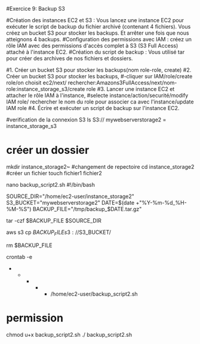 #Exercice 9: Backup S3

#Création des instances EC2 et S3 : Vous lancez une instance EC2 pour exécuter le script de backup du fichier archivé (contenant 4 fichiers). Vous créez un bucket S3 pour stocker les backups. Et arrêter une fois que nous atteignons 4 backups.
#Configuration des permissions avec IAM : créez un rôle IAM avec des permissions d'accès complet à S3 (S3 Full Access) attaché à l'instance EC2.
#Création du script de backup : Vous utilisé tar pour créer des archives de nos fichiers et dossiers.

#1. Créer un bucket S3 pour stocker les backups(nom role-role, create)
#2. Créer un bucket S3 pour stocker les backups,
#-cliquer sur IAM/role/create role/on choisit ec2/next/ rechercher:Amazons3FullAccess/next/nom-role:instance_storage_s3/create role
#3. Lancer une instance EC2 et attacher le rôle IAM à l'instance,
#selecte instance/action/securité/modify IAM role/ rechercher le nom du role pour associer ca avec l'instance/update IAM role
#4. Écrire et exécuter un script de backup sur l'instance EC2.

#verification de la connexion
S3 ls S3:// mywebserverstorage2 = instance_storage_s3
# créer un dossier
mkdir instance_storage2~
#changement de repectoire
cd instance_storage2
#créer un fichier
touch fichier1 fichier2

nano backup_script2.sh
#!/bin/bash

SOURCE_DIR="/home/ec2-user/instance_storage2"
S3_BUCKET="mywebserverstorage2"
DATE=$(date +"%Y-%m-%d_%H-%M-%S")
BACKUP_FILE="/tmp/backup_$DATE.tar.gz"

tar -czf $BACKUP_FILE $SOURCE_DIR

aws s3 cp $BACKUP_FILE s3://$S3_BUCKET/

rm $BACKUP_FILE

crontab -e
* * * * * /home/ec2-user/backup_script2.sh
# permission
chmod u+x backup_script2.sh
./ backup_script2.sh